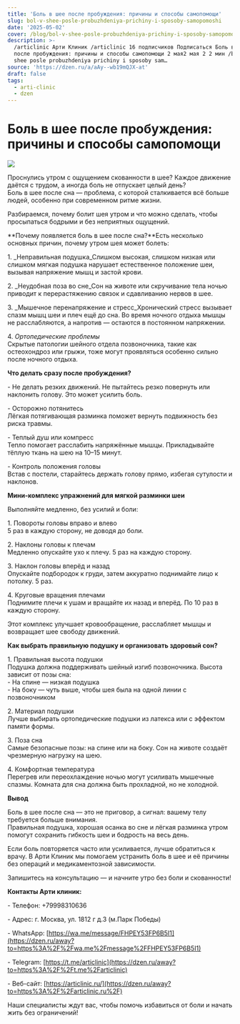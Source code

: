 ```yaml
---
title: 'Боль в шее после пробуждения: причины и способы самопомощи'
slug: bol-v-shee-posle-probuzhdeniya-prichiny-i-sposoby-samopomoshi
date: '2025-05-02'
cover: /blog/bol-v-shee-posle-probuzhdeniya-prichiny-i-sposoby-samopomoshi/cover.jpg
description: >-
  /articlinic Арти Клиник /articlinic 16 подписчиков Подписаться Боль в шее
  после пробуждения: причины и способы самопомощи 2 мая2 мая 2 2 мин /blog/bol v
  shee posle probuzhdeniya prichiny i sposoby sam…
source: 'https://dzen.ru/a/aAy--wb19mQJX-at'
draft: false
tags:
  - arti-clinic
  - dzen
---
```


# Боль в шее после пробуждения: причины и способы самопомощи

![](/blog/bol-v-shee-posle-probuzhdeniya-prichiny-i-sposoby-samopomoshi/img-0.jpg)

Проснулись утром с ощущением скованности в шее? Каждое движение даётся с трудом, а иногда боль не отпускает целый день?  
Боль в шее после сна — проблема, с которой сталкивается всё больше людей, особенно при современном ритме жизни.  
  
Разбираемся, почему болит шея утром и что можно сделать, чтобы просыпаться бодрыми и без неприятных ощущений.  
  
**Почему появляется боль в шее после сна?**Есть несколько основных причин, почему утром шея может болеть:  
  
1\. _Неправильная подушка_Слишком высокая, слишком низкая или слишком мягкая подушка нарушает естественное положение шеи, вызывая напряжение мышц и застой крови.  
  
2\. _Неудобная поза во сне_Сон на животе или скручивание тела ночью приводит к перерастяжению связок и сдавливанию нервов в шее.  
  
3\. _Мышечное перенапряжение и стресс_Хронический стресс вызывает спазм мышц шеи и плеч ещё до сна. Во время ночного отдыха мышцы не расслабляются, а напротив — остаются в постоянном напряжении.  
  
4\. _Ортопедические проблемы_  
Скрытые патологии шейного отдела позвоночника, такие как остеохондроз или грыжи, тоже могут проявляться особенно сильно после ночного отдыха.  
  
**Что делать сразу после пробуждения?**  
  
\- Не делать резких движений. Не пытайтесь резко повернуть или наклонить голову. Это может усилить боль.  
  
\- Осторожно потянитесь  
Лёгкая потягивающая разминка поможет вернуть подвижность без риска травмы.  
  
\- Теплый душ или компресс  
Тепло помогает расслабить напряжённые мышцы. Прикладывайте тёплую ткань на шею на 10–15 минут.  
  
\- Контроль положения головы  
Встав с постели, старайтесь держать голову прямо, избегая сутулости и наклонов.  
  
**Мини-комплекс упражнений для мягкой разминки шеи**  
  
Выполняйте медленно, без усилий и боли:  
  
1\. Повороты головы вправо и влево  
5 раз в каждую сторону, не доводя до боли.  
  
2\. Наклоны головы к плечам  
Медленно опускайте ухо к плечу. 5 раз на каждую сторону.  
  
3\. Наклон головы вперёд и назад  
Опускайте подбородок к груди, затем аккуратно поднимайте лицо к потолку. 5 раз.  
  
4\. Круговые вращения плечами  
Поднимите плечи к ушам и вращайте их назад и вперёд. По 10 раз в каждую сторону.  
  
Этот комплекс улучшает кровообращение, расслабляет мышцы и возвращает шее свободу движений.  
  
**Как выбрать правильную подушку и организовать здоровый сон?**  
  
1\. Правильная высота подушки  
Подушка должна поддерживать шейный изгиб позвоночника. Высота зависит от позы сна:  
\- На спине — низкая подушка  
\- На боку — чуть выше, чтобы шея была на одной линии с позвоночником  
  
2\. Материал подушки  
Лучше выбирать ортопедические подушки из латекса или с эффектом памяти формы.  
  
3\. Поза сна  
Самые безопасные позы: на спине или на боку. Сон на животе создаёт чрезмерную нагрузку на шею.  
  
4\. Комфортная температура  
Перегрев или переохлаждение ночью могут усиливать мышечные спазмы. Комната для сна должна быть прохладной, но не холодной.  
  
**Вывод**  
  
Боль в шее после сна — это не приговор, а сигнал: вашему телу требуется больше внимания.  
Правильная подушка, хорошая осанка во сне и лёгкая разминка утром помогут сохранить гибкость шеи и бодрость на весь день.  
  
Если боль повторяется часто или усиливается, лучше обратиться к врачу. В Арти Клиник мы помогаем устранить боль в шее и её причины без операций и медикаментозной зависимости.  
  
Запишитесь на консультацию — и начните утро без боли и скованности!  
  
**Контакты Арти клиник:**

\- Телефон: +79998310636

\- Адрес: г. Москва, ул. 1812 г д.3 (м.Парк Победы)

\- WhatsApp: [https://wa.me/message/FHPEY53FP6B5I1](https://dzen.ru/away?to=https%3A%2F%2Fwa.me%2Fmessage%2FFHPEY53FP6B5I1)

\- Telegram: [https://t.me/articlinic](https://dzen.ru/away?to=https%3A%2F%2Ft.me%2Farticlinic)

\- Веб-сайт: [https://articlinic.ru/](https://dzen.ru/away?to=https%3A%2F%2Farticlinic.ru%2F)

Наши специалисты ждут вас, чтобы помочь избавиться от боли и начать жить без ограничений!